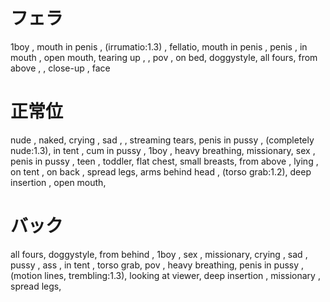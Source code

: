 # フェラ
1boy ,   mouth in penis ,  (irrumatio:1.3)  , fellatio,  mouth in penis , penis , in mouth , open mouth,  tearing up ,   , pov , on bed, doggystyle,  all fours,  from above  ,  , close-up , face 


# 正常位
 nude , naked, crying , sad , , streaming tears,  penis in pussy , (completely nude:1.3),  in tent , cum in pussy ,  1boy , heavy breathing,  missionary,  sex , penis in pussy ,  teen , toddler,  flat chest,  small breasts,  from above   , lying , on tent  , on back , spread legs,  arms behind head , (torso grab:1.2),  deep insertion , open mouth,  

 # バック
 all fours,  doggystyle,  from behind , 1boy , sex , missionary,  crying , sad , pussy , ass  , in tent , torso grab,  pov , heavy breathing,  penis in pussy ,  (motion lines,  trembling:1.3),  looking at viewer, deep insertion , missionary ,  spread legs, 